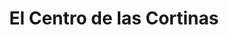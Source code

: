 ---
title: "El Centro de las Cortinas"
url: /guadalupe/el-centro-de-las-cortinas/
shop: Gardinen
---